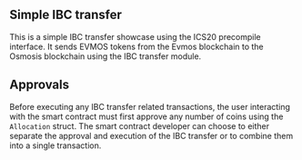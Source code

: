 ## Simple IBC transfer

This is a simple IBC transfer showcase using the ICS20 precompile interface. It sends EVMOS tokens
from the Evmos blockchain to the Osmosis blockchain using the IBC transfer module.

## Approvals

Before executing any IBC transfer related transactions, the user interacting with the smart contract must first approve
any number of coins using the `Allocation` struct. The smart contract developer can choose to either separate
the approval and execution of the IBC transfer or to combine them into a single transaction.
